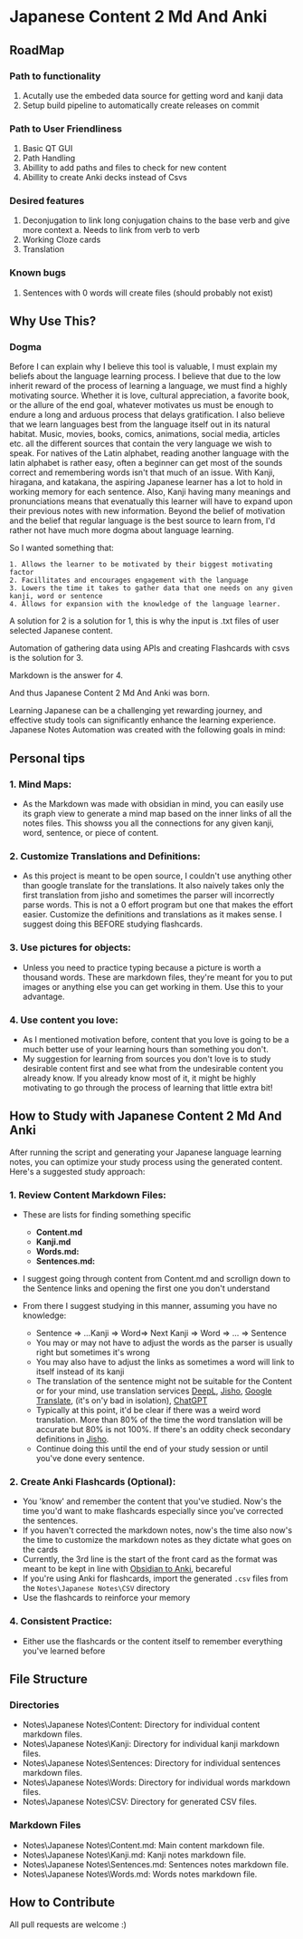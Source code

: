 # Japanese Content 2 Md And Anki

## RoadMap

### Path to functionality

1. Acutally use the embeded data source for getting word and kanji data
2. Setup build pipeline to automatically create releases on commit

### Path to User Friendliness
1. Basic QT GUI
2. Path Handling
3. Abillity to add paths and files to check for new content
4. Abillity to create Anki decks instead of Csvs

### Desired features
1. Deconjugation to link long conjugation chains to the base verb and give more context
	a. Needs to link from verb to verb
2. Working Cloze cards
3. Translation

### Known bugs
1. Sentences with 0 words will create files (should probably not exist) 

## Why Use This?
### Dogma
 Before I can explain why I believe this tool is valuable, I must explain my beliefs about the language learning process. I believe that due to the low inherit reward of the process of learning a language, we must find a highly motivating source. Whether it is love, cultural appreciation, a favorite book, or the allure of the end goal, whatever motivates us must be enough to endure a long and arduous process that delays gratification. I also believe that we learn languages best from the language itself out in its natural habitat. Music, movies, books, comics, animations, social media, articles etc. all the different sources that contain the very language we wish to speak. For natives of the Latin alphabet, reading another language with the latin alphabet is rather easy, often a beginner can get most of the sounds correct and remembering words isn't that much of an issue. With Kanji, hiragana, and katakana, the aspiring Japanese learner has a lot to hold in working memory for each sentence. Also, Kanji having many meanings and pronunciations means that evenatually this learner will have to expand upon their previous notes with new information. Beyond the belief of motivation and the belief that regular language is the best source to learn from, I'd rather not have much more dogma about language learning.  
 
  
So I wanted something that:

	1. Allows the learner to be motivated by their biggest motivating factor
	2. Facillitates and encourages engagement with the language
	3. Lowers the time it takes to gather data that one needs on any given kanji, word or sentence
	4. Allows for expansion with the knowledge of the language learner.

 
 A solution for 2 is a solution for 1, this is why the input is .txt files of user selected Japanese content.
 
 Automation of gathering data using APIs and creating Flashcards with csvs is the solution for 3.
 
 Markdown is the answer for 4.

 
 And thus Japanese Content 2 Md And Anki was born.

Learning Japanese can be a challenging yet rewarding journey, and effective study tools can significantly enhance the learning experience. Japanese Notes Automation was created with the following goals in mind:

## Personal tips

### 1. Mind Maps:

- As the Markdown was made with obsidian in mind, you can easily use its graph view to generate a mind map based on the inner links of all the notes files. This showss you all the connections for any given kanji, word, sentence, or piece of content.
### 2. Customize Translations and Definitions:

- As this project is meant to be open source, I couldn't use anything other than google translate for the translations. It also naively takes only the first translation from jisho and sometimes the parser will incorrectly parse words. This is not a 0 effort program but one that makes the effort easier. Customize the definitions and translations as it makes sense. I suggest doing this BEFORE studying flashcards.

### 3. Use pictures for objects:

- Unless you need to practice typing because a picture is worth a thousand words. These are markdown files, they're meant for you to put images or anything else you can get working in them. Use this to your advantage.

### 4. Use content you love:

- As I mentioned motivation before, content that you love is going to be a much better use of your learning hours than something you don't.
- My suggestion for learning from sources you don't love is to study desirable content first and see what from the undesirable content you already know. If you already know most of it, it might be highly motivating to go through the process of learning that little extra bit!

## How to Study with Japanese Content 2 Md And Anki

After running the script and generating your Japanese language learning notes, you can optimize your study process using the generated content. Here's a suggested study approach:

### 1. Review Content Markdown Files:
- These are lists for finding something specific
	- **Content.md**
	- **Kanji.md**
	- **Words.md:**
	- **Sentences.md:**
 

- I suggest going through content from Content.md and scrollign down to the Sentence links and opening the first one you don't understand
- From there I suggest studying in this manner, assuming you have no knowledge:
	- Sentence => ...Kanji => Word=> Next Kanji => Word => ... => Sentence
	- You may or may not have to adjust the words as the parser is usually right but sometimes it's wrong
	- You may also have to adjust the links as sometimes a word will link to itself instead of its kanji
	- The translation of the sentence might not be suitable for the Content or for your mind, use translation services [DeepL](https://www.deepl.com/translator), [Jisho](https://jisho.org/), [Google Translate](https://translate.google.com/), (it's on'y bad in isolation), [ChatGPT](https://chat.openai.com/)
	- Typically at this point, it'd be clear if there was a weird word translation. More than 80% of the time the word translation will be accurate but 80% is not 100%. If there's an oddity check secondary definitions in [Jisho](https://jisho.org/).
	- Continue doing this until the end of your study session or until you've done every sentence.

### 2. Create Anki Flashcards (Optional):
- You 'know' and remember the content that you've studied. Now's the time you'd want to make flashcards especially since you've corrected the sentences.
- If you haven't corrected the markdown notes, now's the time also now's the time to customize the markdown notes as they dictate what goes on the cards
- Currently, the 3rd line is the start of the front card as the format was meant to be kept in line with [Obsidian to Anki](https://github.com/Pseudonium/Obsidian_to_Anki), becareful
- If you're using Anki for flashcards, import the generated `.csv` files from the `Notes\Japanese Notes\CSV` directory
- Use the flashcards to reinforce your memory

### 4. Consistent Practice:

- Either use the flashcards or the content itself to remember everything you've learned before

## File Structure
### Directories
 - Notes\Japanese Notes\Content: Directory for individual content markdown files.
 - Notes\Japanese Notes\Kanji: Directory for individual kanji markdown files.
 - Notes\Japanese Notes\Sentences: Directory for individual sentences markdown files.
 - Notes\Japanese Notes\Words: Directory for individual words markdown files.
 - Notes\Japanese Notes\CSV: Directory for generated CSV files.
### Markdown Files
 - Notes\Japanese Notes\Content.md: Main content markdown file.
 - Notes\Japanese Notes\Kanji.md: Kanji notes markdown file.
 - Notes\Japanese Notes\Sentences.md: Sentences notes markdown file.
 - Notes\Japanese Notes\Words.md: Words notes markdown file.


## How to Contribute
All pull requests are welcome :)
